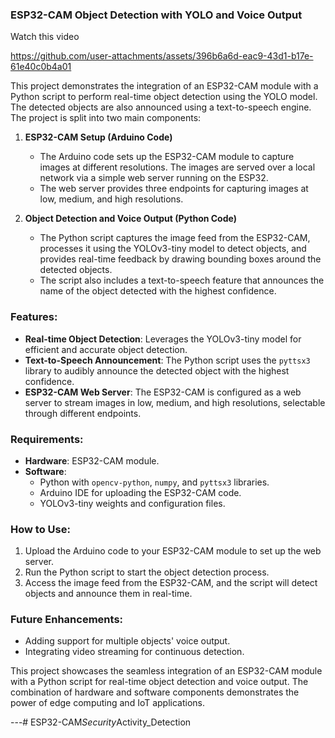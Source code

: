 ### ESP32-CAM Object Detection with YOLO and Voice Output

Watch this video

https://github.com/user-attachments/assets/396b6a6d-eac9-43d1-b17e-61e40c0b4a01

This project demonstrates the integration of an ESP32-CAM module with a Python script to perform real-time object detection using the YOLO model. The detected objects are also announced using a text-to-speech engine. The project is split into two main components:

1. **ESP32-CAM Setup (Arduino Code)**
   - The Arduino code sets up the ESP32-CAM module to capture images at different resolutions. The images are served over a local network via a simple web server running on the ESP32.
   - The web server provides three endpoints for capturing images at low, medium, and high resolutions.

2. **Object Detection and Voice Output (Python Code)**
   - The Python script captures the image feed from the ESP32-CAM, processes it using the YOLOv3-tiny model to detect objects, and provides real-time feedback by drawing bounding boxes around the detected objects.
   - The script also includes a text-to-speech feature that announces the name of the object detected with the highest confidence.

### Features:
- **Real-time Object Detection**: Leverages the YOLOv3-tiny model for efficient and accurate object detection.
- **Text-to-Speech Announcement**: The Python script uses the `pyttsx3` library to audibly announce the detected object with the highest confidence.
- **ESP32-CAM Web Server**: The ESP32-CAM is configured as a web server to stream images in low, medium, and high resolutions, selectable through different endpoints.

### Requirements:
- **Hardware**: ESP32-CAM module.
- **Software**: 
  - Python with `opencv-python`, `numpy`, and `pyttsx3` libraries.
  - Arduino IDE for uploading the ESP32-CAM code.
  - YOLOv3-tiny weights and configuration files.

### How to Use:
1. Upload the Arduino code to your ESP32-CAM module to set up the web server.
2. Run the Python script to start the object detection process.
3. Access the image feed from the ESP32-CAM, and the script will detect objects and announce them in real-time.

### Future Enhancements:
- Adding support for multiple objects' voice output.
- Integrating video streaming for continuous detection.

This project showcases the seamless integration of an ESP32-CAM module with a Python script for real-time object detection and voice output. The combination of hardware and software components demonstrates the power of edge computing and IoT applications.

---#   E S P 3 2 - C A M _ S e c u r i t y _ A c t i v i t y _ D e t e c t i o n  
 